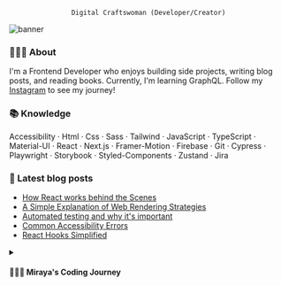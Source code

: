 <div align='center'>

`Digital Craftswoman (Developer/Creator)`

</div>

![banner](https://github.com/mirayatech/mirayatech/assets/71933266/38024cbb-d1ac-48b4-ab99-9e2f3e688f72)


### 🙆🏽‍♀️ About
I'm a Frontend Developer who enjoys building side projects, writing blog posts, and reading books. Currently, I'm learning GraphQL. Follow my [Instagram](https://www.instagram.com/mirayatech/) to see my journey!

### 📚 Knowledge

Accessibility · Html · Css · Sass · Tailwind · JavaScript · TypeScript · Material-UI · React · Next.js · Framer-Motion · Firebase · Git · Cypress · Playwright · Storybook · Styled-Components · Zustand · Jira  

### 📖 Latest blog posts
- [How React works behind the Scenes](https://mirayatech.hashnode.dev/how-react-works-behind-the-scenes)
- [A Simple Explanation of Web Rendering Strategies](https://mirayatech.hashnode.dev/csr-ssr-ssg)
- [Automated testing and why it's important](https://mirayatech.hashnode.dev/automated-testing-and-why-its-important)
- [Common Accessibility Errors](https://mirayatech.hashnode.dev/common-accessibility-errors)
- [React Hooks Simplified](https://mirayatech.hashnode.dev/react-hooks-simplified)


<details>
 <summary><h4>👩🏽‍💻 Miraya's Coding Journey</h3></summary>

I'm Miraya, a 20 year old self-taught frontend developer. I discovered my passion for coding when I saw my brother doing it in 2019. I fell in love with using my creativity to build things for the web.

I decided to drop out of high school and pursue a coding career, facing challenges along the way. Through persistence, self-discipline, and staying committed, I achieved my goal of becoming a frontend developer.

Currently, I'm working as a frontend developer. I'm excited to keep learning and growing as a software engineer, and I'm constantly amazed by how powerful software is in helping us achieve great things.



</details>
